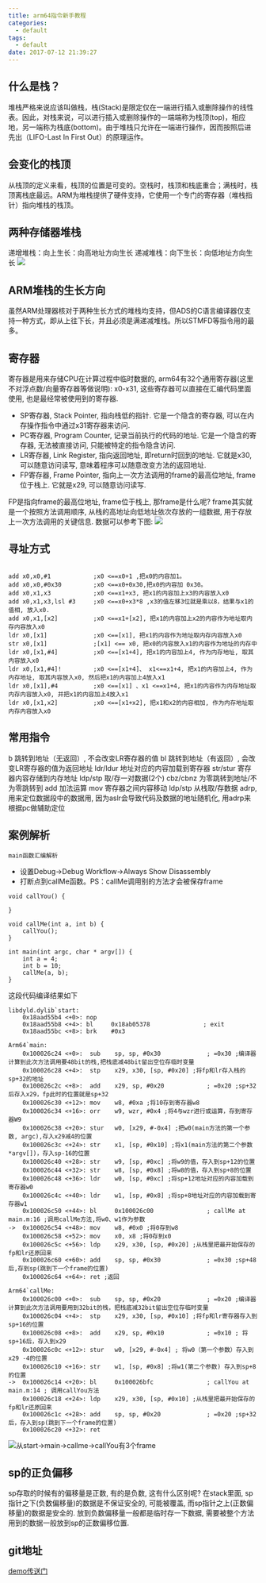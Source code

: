 ```yaml
---
title: arm64指令新手教程
categories:
  - default
tags:
  - default
date: 2017-07-12 21:39:27
---
```



## 什么是栈？
堆栈严格来说应该叫做栈，栈(Stack)是限定仅在一端进行插入或删除操作的线性表。因此，对栈来说，可以进行插入或删除操作的一端端称为栈顶(top)，相应地，另一端称为栈底(bottom)。由于堆栈只允许在一端进行操作，因而按照后进先出（LIFO-Last In First Out）的原理运作。


## 会变化的栈顶
从栈顶的定义来看，栈顶的位置是可变的。空栈时，栈顶和栈底重合；满栈时，栈顶离栈底最远。ARM为堆栈提供了硬件支持，它使用一个专门的寄存器（堆栈指针）指向堆栈的栈顶。

## 两种存储器堆栈
递增堆栈：向上生长：向高地址方向生长
递减堆栈：向下生长：向低地址方向生长
![](https://ws4.sinaimg.cn/large/006tNc79gy1fhlu7dlg1cj30go0750sv.jpg)
## ARM堆栈的生长方向
虽然ARM处理器核对于两种生长方式的堆栈均支持，但ADS的C语言编译器仅支持一种方式，即从上往下长，并且必须是满递减堆栈。所以STMFD等指令用的最多。

## 寄存器

寄存器是用来存储CPU在计算过程中临时数据的, arm64有32个通用寄存器(这里不对浮点数/向量寄存器等做说明):
x0-x31, 这些寄存器可以直接在汇编代码里面使用, 也是最经常被使用到的寄存器.
* SP寄存器, Stack Pointer, 指向栈低的指针. 它是一个隐含的寄存器, 可以在内存操作指令中通过x31寄存器来访问.
* PC寄存器, Program Counter, 记录当前执行的代码的地址. 它是一个隐含的寄存器, 无法被直接访问, 只能被特定的指令隐含访问.
* LR寄存器, Link Register, 指向返回地址, 即return时回到的地址. 它就是x30, 可以随意访问读写, 意味着程序可以随意改变方法的返回地址.
* FP寄存器, Frame Pointer, 指向上一次方法调用的frame的最高位地址, frame位于栈上. 它就是x29, 可以随意访问读写.

FP是指向frame的最高位地址, frame位于栈上, 那frame是什么呢?
frame其实就是一个按照方法调用顺序, 从栈的高地址向低地址依次存放的一组数据, 用于存放上一次方法调用的关键信息. 数据可以参考下图:
![](https://ws1.sinaimg.cn/large/006tNc79gy1fhluegxwbnj30or0jv3zr.jpg)
## 寻址方式

~~~

add x0,x0,#1            ;x0 <==x0+1 ,把x0的内容加1。
add x0,x0,#0x30         ;x0 <==x0+0x30,把x0的内容加 0x30。
add x0,x1,x3            ;x0 <==x1+x3, 把x1的内容加上x3的内容放入x0
add x0,x1,x3,lsl #3     ;x0 <==x0+x3*8 ,x3的值左移3位就是乘以8，结果与x1的值相, 放入x0.
add x0,x1,[x2]          ;x0 <==x1+[x2], 把x1的内容加上x2的内容作为地址取内存内容放入x0
ldr x0,[x1]             ;x0 <==[x1], 把x1的内容作为地址取内存内容放入x0
str x0,[x1]             ;[x1] <== x0, 把x0的内容放入x1的内容作为地址的内存中
ldr x0,[x1,#4]          ;x0 <==[x1+4], 把x1的内容加上4, 作为内存地址, 取其内容放入x0
ldr x0,[x1,#4]!         ;x0 <==[x1+4]、 x1<==x1+4, 把x1的内容加上4, 作为内存地址, 取其内容放入x0, 然后把x1的内容加上4放入x1
ldr x0,[x1],#4          ;x0 <==[x1] 、x1 <==x1+4, 把x1的内容作为内存地址取内存内容放入x0, 并把x1的内容加上4放入x1
ldr x0,[x1,x2]          ;x0 <==[x1+x2], 把x1和x2的内容相加, 作为内存地址取内存内容放入x0

~~~
## 常用指令

b 跳转到地址（无返回）, 不会改变LR寄存器的值
bl 跳转到地址（有返回）, 会改变LR寄存器的值为返回地址
ldr/ldur 地址对应的内容加载到寄存器
str/stur 寄存器内容存储到内存地址
ldp/stp 取/存一对数据(2个)
cbz/cbnz 为零跳转到地址/不为零跳转到
add 加法运算
mov 寄存器之间内容移动
ldp/stp 从栈取/存数据
adrp, 用来定位数据段中的数据用, 因为aslr会导致代码及数据的地址随机化, 用adrp来根据pc做辅助定位

## 案例解析
``main函数汇编解析``
* 设置Debug->Debug Workflow->Always Show Disassembly
* 打断点到callMe函数。PS：callMe调用别的方法才会被保存frame

~~~
void callYou() {
    
}

void callMe(int a, int b) {
    callYou();
}

int main(int argc, char * argv[]) {
    int a = 4;
    int b = 10;
    callMe(a, b);
}

~~~

这段代码编译结果如下

~~~
libdyld.dylib`start:
    0x18aad55b4 <+0>: nop    
    0x18aad55b8 <+4>: bl     0x18ab05378               ; exit
    0x18aad55bc <+8>: brk    #0x3
~~~

~~~
Arm64`main:
    0x100026c24 <+0>:  sub    sp, sp, #0x30             ; =0x30 ;编译器计算到此次方法调用要48bit的栈,把栈底减48bit留出空位存临时变量
    0x100026c28 <+4>:  stp    x29, x30, [sp, #0x20] ;将fp和lr存入栈的sp+32的地址
    0x100026c2c <+8>:  add    x29, sp, #0x20            ; =0x20 ;sp+32后存入x29，fp此时的位置就是sp+32
    0x100026c30 <+12>: mov    w8, #0xa ;将10存到寄存器w8
    0x100026c34 <+16>: orr    w9, wzr, #0x4 ;将4与wzr进行或运算，存到寄存器W9
    0x100026c38 <+20>: stur   w0, [x29, #-0x4] ;把w0(main方法的第一个参数, argc),存入x29减4的位置
    0x100026c3c <+24>: str    x1, [sp, #0x10] ;将x1(main方法的第二个参数*argv[])，存入sp-16的位置
    0x100026c40 <+28>: str    w9, [sp, #0xc] ;将w9的值，存入到sp+12的位置
    0x100026c44 <+32>: str    w8, [sp, #0x8] ;将w8的值，存入到sp+8的位置
    0x100026c48 <+36>: ldr    w0, [sp, #0xc] ;将sp+12地址对应的内容加载到寄存器w0
    0x100026c4c <+40>: ldr    w1, [sp, #0x8] ;将sp+8地址对应的内容加载到寄存器w1
    0x100026c50 <+44>: bl     0x100026c00               ; callMe at main.m:16 ;调用callMe方法,将w0、w1作为参数
->  0x100026c54 <+48>: mov    w8, #0x0 ;将0存到w8
    0x100026c58 <+52>: mov    x0, x8 ;将0存到x0
    0x100026c5c <+56>: ldp    x29, x30, [sp, #0x20] ;从栈里把最开始保存的fp和lr还原回来
    0x100026c60 <+60>: add    sp, sp, #0x30             ; =0x30 ;sp+48后,存到sp(跳到下一个frame的位置)
    0x100026c64 <+64>: ret ;返回
~~~

~~~
Arm64`callMe:
    0x100026c00 <+0>:  sub    sp, sp, #0x20             ; =0x20 ;编译器计算到此次方法调用要用到32bit的栈，把栈底减32bit留出空位存临时变量
    0x100026c04 <+4>:  stp    x29, x30, [sp, #0x10] ;将fp和lr寄存器存入到sp+16的位置
    0x100026c08 <+8>:  add    x29, sp, #0x10            ; =0x10 ; 将sp+16后，存入到x29
    0x100026c0c <+12>: stur   w0, [x29, #-0x4] ; 将w0（第一个参数）存入到x29 -4的位置
    0x100026c10 <+16>: str    w1, [sp, #0x8] ;将w1(第二个参数) 存入到sp+8的位置
->  0x100026c14 <+20>: bl     0x100026bfc               ; callYou at main.m:14 ; 调用callYou方法
    0x100026c18 <+24>: ldp    x29, x30, [sp, #0x10] ;从栈里把最开始保存的fp和lr还原回来
    0x100026c1c <+28>: add    sp, sp, #0x20             ; =0x20 ;sp+32后，存入到sp(跳到下一个frame的位置)
    0x100026c20 <+32>: ret   
~~~
![从start->main->callme->callYou有3个frame](https://ws3.sinaimg.cn/large/006tNc79gy1fhlu8cthldj30yk04uabc.jpg)
## sp的正负偏移

sp存取的时候有的偏移量是正数, 有的是负数, 这有什么区别呢?
在stack里面, sp指针之下(负数偏移量)的数据是不保证安全的, 可能被覆盖, 而sp指针之上(正数偏移量)的数据是安全的. 放到负数偏移量一般都是临时存一下数据, 需要被整个方法用到的数据一般放到sp的正数偏移位置.

## git地址
[demo传送门](https://github.com/blackteachinese/arm64Example)

